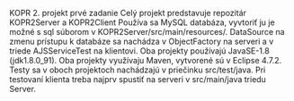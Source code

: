 KOPR 2. projekt prvé zadanie
Celý projekt predstavuje repozitár KOPR2Server a KOPR2Client
Používa sa MySQL databáza, vyvtoriť ju je možné s sql súborom v KOPR2Server/src/main/resources/.
DataSource na zmenu prístupu k databáze sa nachádza v ObjectFactory na serveri a v triede AJSServiceTest na klientovi.
Oba projekty používajú JavaSE-1.8 (jdk1.8.0_91).
Oba projekty využívaju Maven, vytvorené sú v Eclipse 4.7.2.
Testy sa v oboch projektoch nachádzajú v priečinku src/test/java. 
Pri testovaní klienta treba najprv spustiť na serveri v src/main/java triedu Server. 
